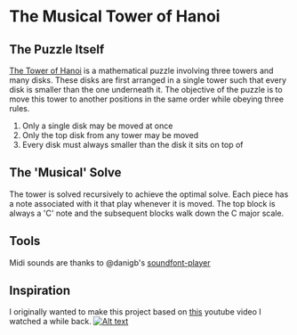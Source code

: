 # The Musical Tower of Hanoi
## The Puzzle Itself
[The Tower of Hanoi](https://en.wikipedia.org/wiki/Tower_of_Hanoi) is a mathematical puzzle involving three towers and many disks. These disks are first arranged in a single tower such that every disk is smaller than the one underneath it. The objective of the puzzle is to move this tower to another positions in the same order while obeying three rules. 
1. Only a single disk may be moved at once
2. Only the top disk from any tower may be moved
3. Every disk must always smaller than the disk it sits on top of

## The 'Musical' Solve
The tower is solved recursively to achieve the optimal solve. Each piece has a note associated with it that play whenever it is moved. The top block is always a 'C' note and the subsequent blocks walk down the C major scale. 

## Tools
Midi sounds are thanks to @danigb's [soundfont-player](https://github.com/danigb/soundfont-player)

## Inspiration
I originally wanted to make this project based on [this](https://www.youtube.com/watch?v=PGuRmqpr6Oo) youtube video I watched a while back. 
[![Alt text](https://img.youtube.com/vi/PGuRmqpr6Oo/0.jpg)](https://www.youtube.com/watch?v=PGuRmqpr6OoD)

